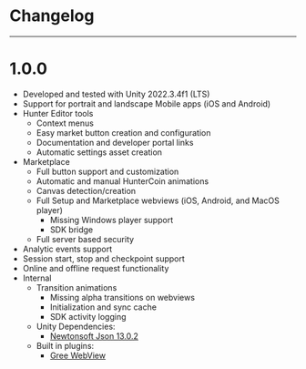 # Changelog
---

# 1.0.0
- Developed and tested with Unity 2022.3.4f1 (LTS)
- Support for portrait and landscape Mobile apps (iOS and Android)
- Hunter Editor tools
  - Context menus
  - Easy market button creation and configuration
  - Documentation and developer portal links
  - Automatic settings asset creation
- Marketplace
  - Full button support and customization
  - Automatic and manual HunterCoin animations
  - Canvas detection/creation
  - Full Setup and Marketplace webviews (iOS, Android, and MacOS player)
    - Missing Windows player support
    - SDK bridge
  - Full server based security
- Analytic events support
- Session start, stop and checkpoint support
- Online and offline request functionality
- Internal
  - Transition animations
    - Missing alpha transitions on webviews
    - Initialization and sync cache
    - SDK activity logging
  - Unity Dependencies:
    - [Newtonsoft Json 13.0.2](https://docs.unity3d.com/Packages/com.unity.nuget.newtonsoft-json@3.1/manual/index.html)
  - Built in plugins:
    - [Gree WebView](https://github.com/gree/unity-webview)